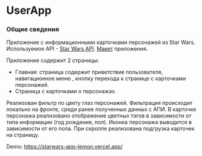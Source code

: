 # UserApp

### Общие сведения
Приложение с информационными карточками персонажей из Star Wars.
Используемое API - [Star Wars API](https://swapi.dev/documentation).
[Макет](https://www.figma.com/file/qYDcvTjbtYwCJcZH8nxBB8/StarWars?node-id=2%3A3&t=DEAGubDGw3XCLeRy-1) приложения.

Приложение содержит 2 страницы:
- Главная: страница содержит приветствие пользователя, навигационное меню , кнопку перехода к странице с карточками персонажей.
- Страница с карточками о персонажах.

Реализован фильтр по цвету глаз персонажей. Фильтрация происходит локально на фронте, среди ранее полученных данных с АПИ.
В карточке персонажа реализовано отображение цветных тэгов в зависимости от типа информации (год рождения, пол).
Иконка персонажа выводится в зависимости от его пола. При скролле реализована подгрузка карточек на страницу.

Demo: https://starwars-app-lemon.vercel.app/
